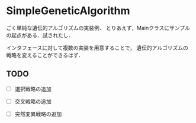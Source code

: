 SimpleGeneticAlgorithm
======================

ごく単純な遺伝的アルゴリズムの実装例．
とりあえず，Mainクラスにサンプルの起点がある．試されたし．

インタフェースに対して複数の実装を用意することで，
遺伝的アルゴリズムの戦略を変えることができるはず．


TODO
----
* [ ] 選択戦略の追加
* [ ] 交叉戦略の追加
* [ ] 突然変異戦略の追加


